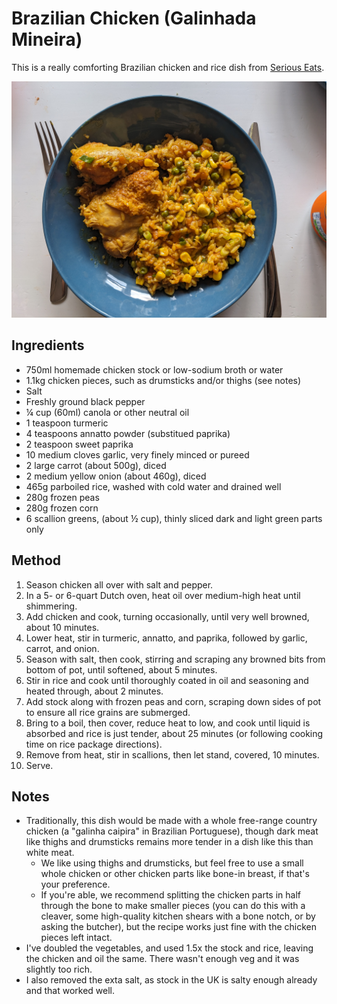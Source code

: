# Brazilian Chicken (Galinhada Mineira) # 

This is a really comforting Brazilian chicken and rice dish from [Serious Eats](https://www.seriouseats.com/galinhada-mineira-brazilian-chicken-and-rice-from-minas-gerais-recipe-7229603).

![Brazilian Chicken](/public/images/Brazilian-Chicken.jpg)

## Ingredients ## 

- 750ml homemade chicken stock or low-sodium broth or water
- 1.1kg chicken pieces, such as drumsticks and/or thighs (see notes)
- Salt
- Freshly ground black pepper
- ¼ cup (60ml) canola or other neutral oil
- 1 teaspoon turmeric
- 4 teaspoons annatto powder (substitued paprika)
- 2 teaspoon sweet paprika
- 10 medium cloves garlic, very finely minced or pureed
- 2 large carrot (about 500g), diced
- 2 medium yellow onion (about 460g), diced
- 465g parboiled rice, washed with cold water and drained well
- 280g frozen peas
- 280g frozen corn
- 6 scallion greens, (about ½ cup), thinly sliced dark and light green parts only

## Method ## 

1. Season chicken all over with salt and pepper.
1. In a 5- or 6-quart Dutch oven, heat oil over medium-high heat until shimmering.
1. Add chicken and cook, turning occasionally, until very well browned, about 10 minutes.
1. Lower heat, stir in turmeric, annatto, and paprika, followed by garlic, carrot, and onion.
1. Season with salt, then cook, stirring and scraping any browned bits from bottom of pot, until softened, about 5 minutes.
1. Stir in rice and cook until thoroughly coated in oil and seasoning and heated through, about 2 minutes.
1. Add stock along with frozen peas and corn, scraping down sides of pot to ensure all rice grains are submerged.
1. Bring to a boil, then cover, reduce heat to low, and cook until liquid is absorbed and rice is just tender, about 25 minutes (or following cooking time on rice package directions).
1. Remove from heat, stir in scallions, then let stand, covered, 10 minutes.
1. Serve.

## Notes ##

- Traditionally, this dish would be made with a whole free-range country chicken (a "galinha caipira" in Brazilian Portuguese), though dark meat like thighs and drumsticks remains more tender in a dish like this than white meat.
    - We like using thighs and drumsticks, but feel free to use a small whole chicken or other chicken parts like bone-in breast, if that's your preference.
    - If you're able, we recommend splitting the chicken parts in half through the bone to make smaller pieces (you can do this with a cleaver, some high-quality kitchen shears with a bone notch, or by asking the butcher), but the recipe works just fine with the chicken pieces left intact.
- I've doubled the vegetables, and used 1.5x the stock and rice, leaving the chicken and oil the same. There wasn't enough veg and it was slightly too rich.
- I also removed the exta salt, as stock in the UK is salty enough already and that worked well.
